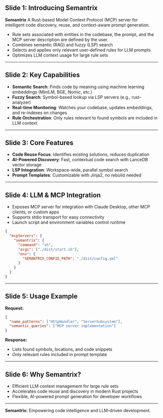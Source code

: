 ## Slide 1: Introducing Semantrix

**Semantrix**
A Rust-based Model Context Protocol (MCP) server for intelligent code discovery, reuse, and context-aware prompt generation.

- Rule sets associated with entities in the codebase, the prompt, and the MCP server description are defined by the user.
- Combines semantic (RAG) and fuzzy (LSP) search
- Selects and applies only relevant user-defined rules for LLM prompts
- Optimizes LLM context usage for large rule sets

<div style="page-break-after: always;"></div>

---

## Slide 2: Key Capabilities

- **Semantic Search**: Finds code by meaning using machine learning embeddings (MiniLM, BGE, Nomic, etc.)
- **Fuzzy Search**: Symbol-based lookup via LSP servers (e.g., rust-analyzer)
- **Real-time Monitoring**: Watches your codebase, updates embeddings, and re-indexes on changes
- **Rule Orchestration**: Only rules relevant to found symbols are included in LLM context

<div style="page-break-after: always;"></div>

---

## Slide 3: Core Features

- **Code Reuse Focus**: Identifies existing solutions, reduces duplication
- **AI-Powered Discovery**: Fast, contextual code search with LanceDB vector storage
- **LSP Integration**: Workspace-wide, parallel symbol search
- **Prompt Templates**: Customizable with Jinja2, no rebuild needed

<div style="page-break-after: always;"></div>

---

## Slide 4: LLM \& MCP Integration

- Exposes MCP server for integration with Claude Desktop, other MCP clients, or custom apps
- Supports stdio transport for easy connectivity
- Launch script and environment variables control runtime

```json
{
  "mcpServers": {
    "semantrix": {
      "command": "sh",
      "args": ["./dist/start.sh"],
      "env": {
        "SEMANTRIX_CONFIG_PATH": "./dist/config.yml"
      }
    }
  }
}
```

<div style="page-break-after: always;"></div>

---

## Slide 5: Usage Example

**Request:**

```json
{
  "name_patterns": ["HttpHandler", "ServerSubsystem"],
  "semantic_queries": ["MCP server implementation"]
}
```

**Response:**

- Lists found symbols, locations, and code snippets
- Only relevant rules included in prompt template

<div style="page-break-after: always;"></div>

---

## Slide 6: Why Semantrix?

- Efficient LLM context management for large rule sets
- Accelerates code reuse and discovery in modern Rust projects
- Flexible, AI-powered prompt generation for developer workflows

---

**Semantrix:**
Empowering code intelligence and LLM-driven development.